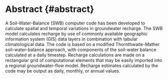# Abstract {#abstract}

A Soil-Water-Balance (SWB) computer code has been developed to calculate spatial and temporal variations in groundwater recharge. The SWB model calculates recharge by use of commonly available geographic information system (GIS) data layers in combination with tabular climatological data. The code is based on a modified Thornthwaite-Mather soil-water-balance approach, with components of the soil-water balance calculated at a daily timestep. Recharge calculations are made on a rectangular grid of computational elements that may be easily imported into a regional groundwater-flow model. Recharge estimates calculated by the code may be output as daily, monthly, or annual values. 